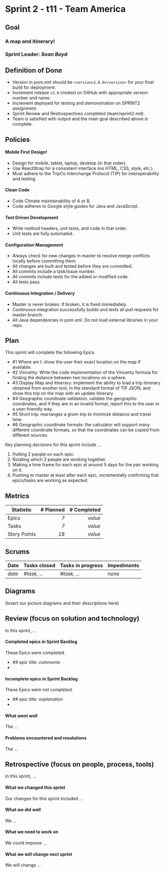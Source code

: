 # Sprint 2 - t11 - Team America

## Goal

### A map and itinerary!
### Sprint Leader: *Sean Boyd*

## Definition of Done

* Version in pom.xml should be `<version>2.0.0</version>` for your final build for deployment.
* Increment release `v2.0` created on GitHub with appropriate version number and name.
* Increment deployed for testing and demonstration on SPRINT2 assignment.
* Sprint Review and Restrospectives completed (team/sprint2.md).
* Team is satisfied with output and the main goal described above is complete.


## Policies

#### Mobile First Design!
* Design for mobile, tablet, laptop, desktop (in that order).
* Use ReactStrap for a consistent interface (no HTML, CSS, style, etc.).
* Must adhere to the TripCo Interchange Protocol (TIP) for interoperability and testing.
#### Clean Code
* Code Climate maintainability of A or B.
* Code adheres to Google style guides for Java and JavaScript.
#### Test Driven Development
* Write method headers, unit tests, and code in that order.
* Unit tests are fully automated.
#### Configuration Management
* Always check for new changes in master to resolve merge conflicts locally before committing them.
* All changes are built and tested before they are committed.
* All commits include a task/issue number.
* All commits include tests for the added or modified code.
* All tests pass.
#### Continuous Integration / Delivery 
* Master is never broken.  If broken, it is fixed immediately.
* Continuous integration successfully builds and tests all pull requests for master branch.
* All Java dependencies in pom.xml.  Do not load external libraries in your repo. 


## Plan

This sprint will complete the following Epics.

* #1 Where am I: show the user their exact location on the map if available.
* #2 Vincenty: Write the code implementation of the Vincenty formula for finding the distance between two locations on a sphere.
* #3 Display Map and itinerary: implement the ability to load a trip itinerary obtained from another tool, in the standard format of TIP JSON, and show this trip on the map with an update itinerary. 
* #4 Geographic coordinate validation: validate the geographic coordinates, and if they are in an invalid format, report this to the user in a user-friendly way.
* #5 Short trip: rearranges a given trip to minimize distance and travel time.
* #6 Geographic coordinate formats: the calculator will support many different coordinate formats, so that the coordinates can be copied from different sources.

Key planning decisions for this sprint include ...
1. Putting 2 people on each epic.
2. Rotating which 2 people are working together.
3. Making a time frame for each epic at around 5 days for the pair working on it.
4. Pushing to master at least after each epic, incrementally confirming that epics/tasks are working as expected.

## Metrics

| Statistic | # Planned | # Completed |
| --- | ---: | ---: |
| Epics | *7* | *value* |
| Tasks |  *7*   | *value* | 
| Story Points |  *18*  | *value* | 


## Scrums

| Date | Tasks closed  | Tasks in progress | Impediments |
| :--- | :--- | :--- | :--- |
| *date* | *#task, ...* | *#task, ...* | *none* | 


## Diagrams

(Insert our picture diagrams and their descriptions here)


## Review (focus on solution and technology)

In this sprint, ...

#### Completed epics in Sprint Backlog 

These Epics were completed.

* *## epic title: comments*
* 

#### Incomplete epics in Sprint Backlog 

These Epics were not completed.

* *## epic title: explanation*
*

#### What went well

The ...


#### Problems encountered and resolutions

The ...


## Retrospective (focus on people, process, tools)

In this sprint, ...

#### What we changed this sprint

Our changes for this sprint included ...

#### What we did well

We ...

#### What we need to work on

We could improve ...

#### What we will change next sprint 

We will change ...
